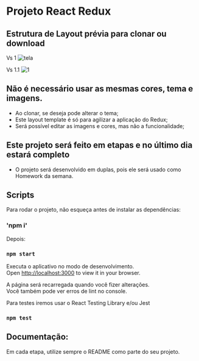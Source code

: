 # Projeto React Redux
## Estrutura de Layout prévia para clonar ou download

Vs 1
![tela](https://user-images.githubusercontent.com/17149877/202782501-86268b31-9805-467b-8599-d5a59641d051.png)

Vs 1.1
![1](https://user-images.githubusercontent.com/17149877/202910978-921b8aea-9844-4fa0-9106-f7a880014959.jpg)


## Não é necessário usar as mesmas cores, tema e imagens.
- Ao clonar, se deseja pode alterar o tema;
- Este layout template é só para agilizar a aplicação do Redux;
- Será possível editar as imagens e cores, mas não a funcionalidade;

## Este projeto será feito em etapas e no último dia estará completo
- O projeto será desenvolvido em duplas, pois ele será usado como Homework da semana.

## Scripts

Para rodar o projeto, não esqueça antes de instalar as dependências:
### 'npm i'

Depois:
### `npm start`

Executa o aplicativo no modo de desenvolvimento.\
Open [http://localhost:3000](http://localhost:3000) to view it in your browser.

A página será recarregada quando você fizer alterações.\
Você também pode ver erros de lint no console.

Para testes iremos usar o React Testing Library e/ou Jest
### `npm test`

## Documentação:
Em cada etapa, utilize sempre o README como parte do seu projeto.


